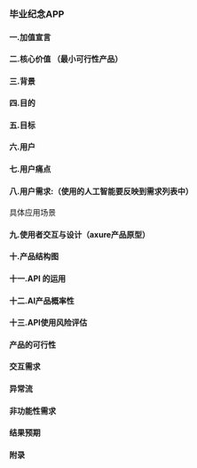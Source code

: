 ### 毕业纪念APP 

#### 一.加值宣言 


#### 二.核心价值 （最小可行性产品）


#### 三.背景


#### 四.目的 


#### 五.目标 


#### 六.用户


#### 七.用户痛点 


#### 八.用户需求:（使用的人工智能要反映到需求列表中） 

具体应用场景 

#### 九.使用者交互与设计（axure产品原型）


#### 十.产品结构图


#### 十一.API 的运用 

#### 十二.AI产品概率性 


#### 十三.API使用风险评估


#### 产品的可行性


#### 交互需求 

#### 异常流

#### 非功能性需求

#### 结果预期

#### 附录
